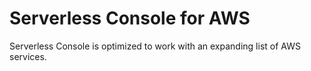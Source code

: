 <!--
title: Platforms
menuText: Platforms
description: Serverless Console 
menuOrder: 3
-->

# Serverless Console for AWS
Serverless Console is optimized to work with an expanding list of AWS services.
